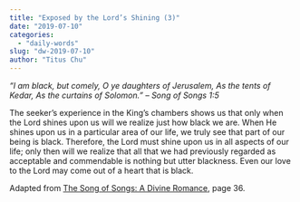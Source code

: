 ```yaml
---
title: "Exposed by the Lord’s Shining (3)"
date: "2019-07-10"
categories: 
  - "daily-words"
slug: "dw-2019-07-10"
author: "Titus Chu"
---
```


_“I am black, but comely,_ _O ye daughters of Jerusalem,_ _As the tents of Kedar,_ _As the curtains of Solomon.”_ _– Song of Songs 1:5_

The seeker’s experience in the King’s chambers shows us that only when the Lord shines upon us will we realize just how black we are. When He shines upon us in a particular area of our life, we truly see that part of our being is black. Therefore, the Lord must shine upon us in all aspects of our life; only then will we realize that all that we had previously regarded as acceptable and commendable is nothing but utter blackness. Even our love to the Lord may come out of a heart that is black.

Adapted from [The Song of Songs: A Divine Romance](/song-of-songs-dr), page 36.
